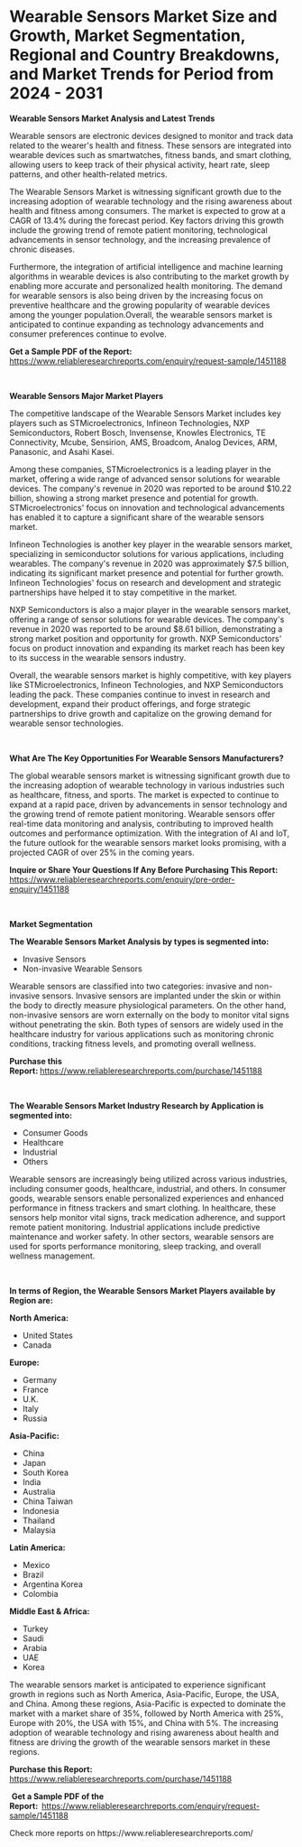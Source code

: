 <p><h1>Wearable Sensors Market Size and Growth, Market Segmentation, Regional and Country Breakdowns, and Market Trends for Period from 2024 -  2031</h1></p><p><strong>Wearable Sensors Market Analysis and Latest Trends</strong></p>
<p><p>Wearable sensors are electronic devices designed to monitor and track data related to the wearer's health and fitness. These sensors are integrated into wearable devices such as smartwatches, fitness bands, and smart clothing, allowing users to keep track of their physical activity, heart rate, sleep patterns, and other health-related metrics.</p><p>The Wearable Sensors Market is witnessing significant growth due to the increasing adoption of wearable technology and the rising awareness about health and fitness among consumers. The market is expected to grow at a CAGR of 13.4% during the forecast period. Key factors driving this growth include the growing trend of remote patient monitoring, technological advancements in sensor technology, and the increasing prevalence of chronic diseases.</p><p>Furthermore, the integration of artificial intelligence and machine learning algorithms in wearable devices is also contributing to the market growth by enabling more accurate and personalized health monitoring. The demand for wearable sensors is also being driven by the increasing focus on preventive healthcare and the growing popularity of wearable devices among the younger population.Overall, the wearable sensors market is anticipated to continue expanding as technology advancements and consumer preferences continue to evolve.</p></p>
<p><strong>Get a Sample PDF of the Report:&nbsp;</strong> <a href="https://www.reliableresearchreports.com/enquiry/request-sample/1451188">https://www.reliableresearchreports.com/enquiry/request-sample/1451188</a></p>
<p>&nbsp;</p>
<p><strong>Wearable Sensors Major Market Players</strong></p>
<p><p>The competitive landscape of the Wearable Sensors Market includes key players such as STMicroelectronics, Infineon Technologies, NXP Semiconductors, Robert Bosch, Invensense, Knowles Electronics, TE Connectivity, Mcube, Sensirion, AMS, Broadcom, Analog Devices, ARM, Panasonic, and Asahi Kasei. </p><p>Among these companies, STMicroelectronics is a leading player in the market, offering a wide range of advanced sensor solutions for wearable devices. The company's revenue in 2020 was reported to be around $10.22 billion, showing a strong market presence and potential for growth. STMicroelectronics' focus on innovation and technological advancements has enabled it to capture a significant share of the wearable sensors market.</p><p>Infineon Technologies is another key player in the wearable sensors market, specializing in semiconductor solutions for various applications, including wearables. The company's revenue in 2020 was approximately $7.5 billion, indicating its significant market presence and potential for further growth. Infineon Technologies' focus on research and development and strategic partnerships have helped it to stay competitive in the market.</p><p>NXP Semiconductors is also a major player in the wearable sensors market, offering a range of sensor solutions for wearable devices. The company's revenue in 2020 was reported to be around $8.61 billion, demonstrating a strong market position and opportunity for growth. NXP Semiconductors' focus on product innovation and expanding its market reach has been key to its success in the wearable sensors industry.</p><p>Overall, the wearable sensors market is highly competitive, with key players like STMicroelectronics, Infineon Technologies, and NXP Semiconductors leading the pack. These companies continue to invest in research and development, expand their product offerings, and forge strategic partnerships to drive growth and capitalize on the growing demand for wearable sensor technologies.</p></p>
<p>&nbsp;</p>
<p><strong>What Are The Key Opportunities For Wearable Sensors Manufacturers?</strong></p>
<p><p>The global wearable sensors market is witnessing significant growth due to the increasing adoption of wearable technology in various industries such as healthcare, fitness, and sports. The market is expected to continue to expand at a rapid pace, driven by advancements in sensor technology and the growing trend of remote patient monitoring. Wearable sensors offer real-time data monitoring and analysis, contributing to improved health outcomes and performance optimization. With the integration of AI and IoT, the future outlook for the wearable sensors market looks promising, with a projected CAGR of over 25% in the coming years.</p></p>
<p><strong>Inquire or Share Your Questions If Any Before Purchasing This Report:</strong> <a href="https://www.reliableresearchreports.com/enquiry/pre-order-enquiry/1451188">https://www.reliableresearchreports.com/enquiry/pre-order-enquiry/1451188</a></p>
<p>&nbsp;</p>
<p><strong>Market Segmentation</strong></p>
<p><strong>The Wearable Sensors Market Analysis by types is segmented into:</strong></p>
<p><ul><li>Invasive Sensors</li><li>Non-invasive Wearable Sensors</li></ul></p>
<p><p>Wearable sensors are classified into two categories: invasive and non-invasive sensors. Invasive sensors are implanted under the skin or within the body to directly measure physiological parameters. On the other hand, non-invasive sensors are worn externally on the body to monitor vital signs without penetrating the skin. Both types of sensors are widely used in the healthcare industry for various applications such as monitoring chronic conditions, tracking fitness levels, and promoting overall wellness.</p></p>
<p><strong>Purchase this Report:&nbsp;</strong><a href="https://www.reliableresearchreports.com/purchase/1451188">https://www.reliableresearchreports.com/purchase/1451188</a></p>
<p>&nbsp;</p>
<p><strong>The Wearable Sensors Market Industry Research by Application is segmented into:</strong></p>
<p><ul><li>Consumer Goods</li><li>Healthcare</li><li>Industrial</li><li>Others</li></ul></p>
<p><p>Wearable sensors are increasingly being utilized across various industries, including consumer goods, healthcare, industrial, and others. In consumer goods, wearable sensors enable personalized experiences and enhanced performance in fitness trackers and smart clothing. In healthcare, these sensors help monitor vital signs, track medication adherence, and support remote patient monitoring. Industrial applications include predictive maintenance and worker safety. In other sectors, wearable sensors are used for sports performance monitoring, sleep tracking, and overall wellness management.</p></p>
<p>&nbsp;</p>
<p><strong>In terms of Region, the Wearable Sensors Market Players available by Region are:</strong></p>
<p>
    <p> <strong> North America: </strong>
        <ul>
            <li>United States</li>
            <li>Canada</li>
        </ul>
        </p> 
    <p> <strong> Europe: </strong>
        <ul>
            <li>Germany</li>
            <li>France</li>
            <li>U.K.</li>
            <li>Italy</li>
            <li>Russia</li>
        </ul>
        </p> 
    <p> <strong> Asia-Pacific: </strong>
        <ul>
            <li>China</li>
            <li>Japan</li>
            <li>South Korea</li>
            <li>India</li>
            <li>Australia</li>
            <li>China Taiwan</li>
            <li>Indonesia</li>
            <li>Thailand</li>
            <li>Malaysia</li>
        </ul>
        </p> 
    <p> <strong> Latin America: </strong>
        <ul>
            <li>Mexico</li>
            <li>Brazil</li>
            <li>Argentina Korea</li>
            <li>Colombia</li>
        </ul>
        </p> 
    <p> <strong> Middle East & Africa: </strong>
        <ul>
            <li>Turkey</li>
            <li>Saudi</li>
            <li>Arabia</li>
            <li>UAE</li>
            <li>Korea</li>
        </ul>
    </p>
    </p>
<p><p>The wearable sensors market is anticipated to experience significant growth in regions such as North America, Asia-Pacific, Europe, the USA, and China. Among these regions, Asia-Pacific is expected to dominate the market with a market share of 35%, followed by North America with 25%, Europe with 20%, the USA with 15%, and China with 5%. The increasing adoption of wearable technology and rising awareness about health and fitness are driving the growth of the wearable sensors market in these regions.</p></p>
<p><strong>Purchase this Report: </strong><a href="https://www.reliableresearchreports.com/purchase/1451188">https://www.reliableresearchreports.com/purchase/1451188</a></p>
<p>&nbsp;<strong>Get a Sample PDF of the Report:&nbsp;&nbsp;</strong><a href="https://www.reliableresearchreports.com/enquiry/request-sample/1451188">https://www.reliableresearchreports.com/enquiry/request-sample/1451188</a></p>
<p><strong></strong></p>
<p>Check more reports on https://www.reliableresearchreports.com/</p>